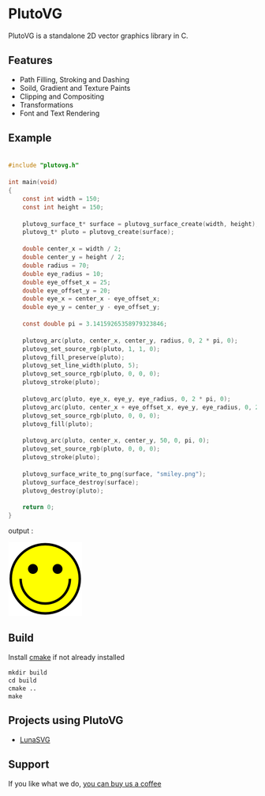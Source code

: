 # PlutoVG
PlutoVG is a standalone 2D vector graphics library in C.

## Features
- Path Filling, Stroking and Dashing
- Soild, Gradient and Texture Paints
- Clipping and Compositing
- Transformations
- Font and Text Rendering

## Example
```c

#include "plutovg.h"

int main(void)
{
    const int width = 150;
    const int height = 150;

    plutovg_surface_t* surface = plutovg_surface_create(width, height);
    plutovg_t* pluto = plutovg_create(surface);

    double center_x = width / 2;
    double center_y = height / 2;
    double radius = 70;
    double eye_radius = 10;
    double eye_offset_x = 25;
    double eye_offset_y = 20;
    double eye_x = center_x - eye_offset_x;
    double eye_y = center_y - eye_offset_y;

    const double pi = 3.14159265358979323846;

    plutovg_arc(pluto, center_x, center_y, radius, 0, 2 * pi, 0);
    plutovg_set_source_rgb(pluto, 1, 1, 0);
    plutovg_fill_preserve(pluto);
    plutovg_set_line_width(pluto, 5);
    plutovg_set_source_rgb(pluto, 0, 0, 0);
    plutovg_stroke(pluto);

    plutovg_arc(pluto, eye_x, eye_y, eye_radius, 0, 2 * pi, 0);
    plutovg_arc(pluto, center_x + eye_offset_x, eye_y, eye_radius, 0, 2 * pi, 0);
    plutovg_set_source_rgb(pluto, 0, 0, 0);
    plutovg_fill(pluto);

    plutovg_arc(pluto, center_x, center_y, 50, 0, pi, 0);
    plutovg_set_source_rgb(pluto, 0, 0, 0);
    plutovg_stroke(pluto);

    plutovg_surface_write_to_png(surface, "smiley.png");
    plutovg_surface_destroy(surface);
    plutovg_destroy(pluto);

    return 0;
}
```

output :

![smiley.png](smiley.png)

## Build
Install [cmake](https://cmake.org/download/) if not already installed

```
mkdir build
cd build
cmake ..
make
```

## Projects using PlutoVG
- [LunaSVG](https://github.com/sammycage/lunasvg)

## Support
If you like what we do, [you can buy us a coffee](https://www.patreon.com/sammycage)
